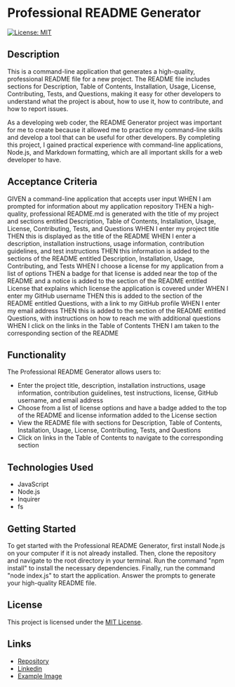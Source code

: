 # Professional README Generator
[![License: MIT](https://img.shields.io/badge/License-MIT-yellow.svg)](https://opensource.org/licenses/MIT)
## Description

This is a command-line application that generates a high-quality, professional README file for a new project. The README file includes sections for Description, Table of Contents, Installation, Usage, License, Contributing, Tests, and Questions, making it easy for other developers to understand what the project is about, how to use it, how to contribute, and how to report issues.

As a developing web coder, the README Generator project was important for me to create because it allowed me to practice my command-line skills and develop a tool that can be useful for other developers. By completing this project, I gained practical experience with command-line applications, Node.js, and Markdown formatting, which are all important skills for a web developer to have.

## Acceptance Criteria

GIVEN a command-line application that accepts user input
WHEN I am prompted for information about my application repository
THEN a high-quality, professional README.md is generated with the title of my project and sections entitled Description, Table of Contents, Installation, Usage, License, Contributing, Tests, and Questions
WHEN I enter my project title
THEN this is displayed as the title of the README
WHEN I enter a description, installation instructions, usage information, contribution guidelines, and test instructions
THEN this information is added to the sections of the README entitled Description, Installation, Usage, Contributing, and Tests
WHEN I choose a license for my application from a list of options
THEN a badge for that license is added near the top of the README and a notice is added to the section of the README entitled License that explains which license the application is covered under
WHEN I enter my GitHub username
THEN this is added to the section of the README entitled Questions, with a link to my GitHub profile
WHEN I enter my email address
THEN this is added to the section of the README entitled Questions, with instructions on how to reach me with additional questions
WHEN I click on the links in the Table of Contents
THEN I am taken to the corresponding section of the README

## Functionality

The Professional README Generator allows users to:

- Enter the project title, description, installation instructions, usage information, contribution guidelines, test instructions, license, GitHub username, and email address
- Choose from a list of license options and have a badge added to the top of the README and license information added to the License section
- View the README file with sections for Description, Table of Contents, Installation, Usage, License, Contributing, Tests, and Questions
- Click on links in the Table of Contents to navigate to the corresponding section

## Technologies Used

- JavaScript
- Node.js
- Inquirer
- fs

## Getting Started

To get started with the Professional README Generator, first install Node.js on your computer if it is not already installed. Then, clone the repository and navigate to the root directory in your terminal. Run the command "npm install" to install the necessary dependencies. Finally, run the command "node index.js" to start the application. Answer the prompts to generate your high-quality README file.

## License

This project is licensed under the [MIT License](https://opensource.org/licenses/MIT). 

## Links

- [Repository](https://github.com/seantamturk/Professional-README-Generator)
- [Linkedin](https://www.linkedin.com/in/sean-tamturk-8253b722a/)
- [Example Image](./assets/images/exampleimage.png)
